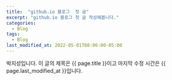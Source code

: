 ```yaml
---
title:  "github.io 블로그  첫 글"
excerpt: "github.io 블로그 첫 글 작성해봅니다."
categories:
  - Blog
tags:
  - Blog
last_modified_at: 2022-05-01T08:06:00-05:00
---
```

박지성입니다.
이 글의 제목은 {{ page.title }}이고
마지막 수정 시간은 {{ page.last_modified_at }}입니다.







